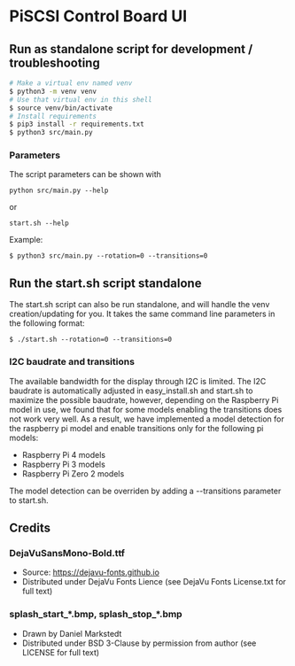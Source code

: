 # PiSCSI Control Board UI

## Run as standalone script for development / troubleshooting

```bash
# Make a virtual env named venv
$ python3 -m venv venv
# Use that virtual env in this shell
$ source venv/bin/activate
# Install requirements
$ pip3 install -r requirements.txt
$ python3 src/main.py
```

### Parameters

The script parameters can be shown with
```
python src/main.py --help
```
or
```
start.sh --help
```

Example:
```
$ python3 src/main.py --rotation=0 --transitions=0
```

## Run the start.sh script standalone

The start.sh script can also be run standalone, and will handle the venv creation/updating for you. It takes the same command line parameters in the following format:

```
$ ./start.sh --rotation=0 --transitions=0
```
### I2C baudrate and transitions
The available bandwidth for the display through I2C is limited. The I2C baudrate is automatically adjusted in
easy_install.sh and start.sh to maximize the possible baudrate, however, depending on the Raspberry Pi model in use, we found that for some
models enabling the transitions does not work very well. As a result, we have implemented a model detection for
the raspberry pi model and enable transitions only for the following pi models:
- Raspberry Pi 4 models
- Raspberry Pi 3 models
- Raspberry Pi Zero 2 models

The model detection can be overriden by adding a --transitions parameter to start.sh.

## Credits

### DejaVuSansMono-Bold.ttf
* Source: https://dejavu-fonts.github.io
* Distributed under DejaVu Fonts Lience (see DejaVu Fonts License.txt for full text)

### splash_start_\*.bmp, splash_stop_\*.bmp
* Drawn by Daniel Markstedt
* Distributed under BSD 3-Clause by permission from author (see LICENSE for full text)
